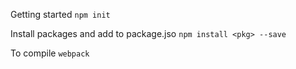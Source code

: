 Getting started 
`npm init`

Install packages and add to package.jso
`npm install <pkg> --save`

To compile
`webpack`
